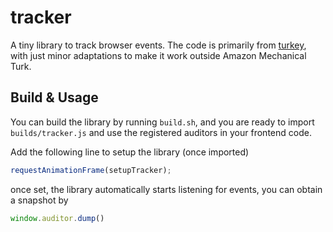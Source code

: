 # tracker

A tiny library to track browser events. The code is primarily from [turkey](https://github.com/CuriousG102/turkey), with just minor adaptations to make it work outside Amazon Mechanical Turk.

## Build & Usage

You can build the library by running `build.sh`, and you are ready to import `builds/tracker.js` and use the registered auditors in your frontend code. 

Add the following line to setup the library (once imported)

```javascript
requestAnimationFrame(setupTracker);
```

once set, the library automatically starts listening for events, you can obtain a snapshot by

```javascript
window.auditor.dump()
```